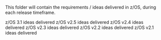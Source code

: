 This folder will contain the requirements / ideas delivered in z/OS, during each release timeframe.

z/OS 3.1 ideas delivered
z/OS v2.5 ideas delivered
z/OS v2.4 ideas delivered
z/OS v2.3 ideas delivered
z/OS v2.2 ideas delivered
z/OS v2.1 ideas delivered
